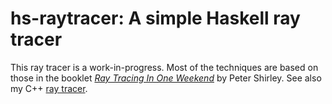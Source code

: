 # hs-raytracer: A simple Haskell ray tracer

This ray tracer is a work-in-progress. Most of the techniques are based on those in the booklet [_Ray Tracing In One Weekend_](http://www.realtimerendering.com/raytracing/Ray%20Tracing%20in%20a%20Weekend.pdf) by Peter Shirley. See also my C++ [ray tracer](https://github.com/0not/raytracer).